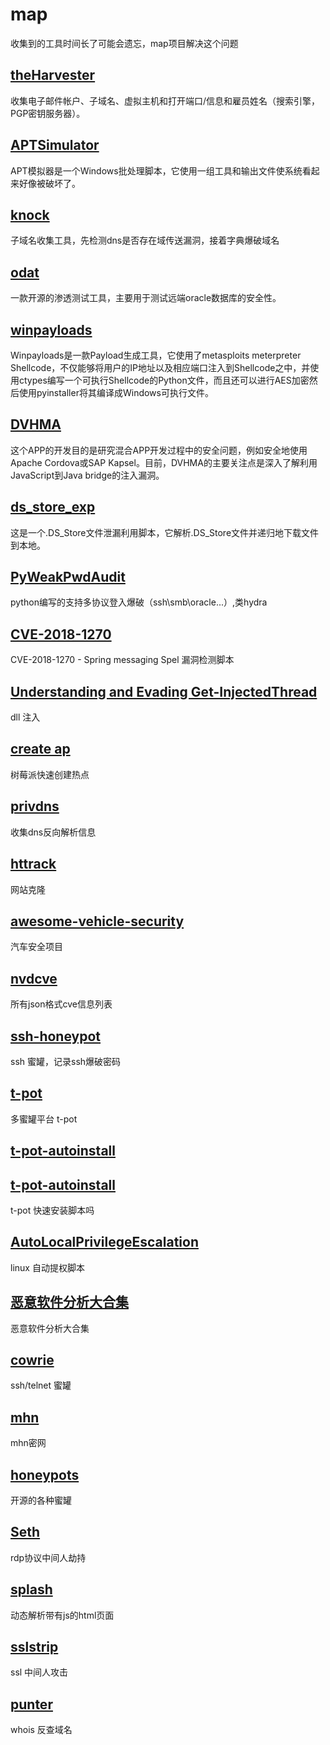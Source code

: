 # map

收集到的工具时间长了可能会遗忘，map项目解决这个问题

## [theHarvester](https://github.com/laramies/theHarvester.git)

收集电子邮件帐户、子域名、虚拟主机和打开端口/信息和雇员姓名（搜索引擎，PGP密钥服务器）。

## [APTSimulator](https://github.com/NextronSystems/APTSimulator)

APT模拟器是一个Windows批处理脚本，它使用一组工具和输出文件使系统看起来好像被破坏了。

## [knock](https://github.com/guelfoweb/knock)

子域名收集工具，先检测dns是否存在域传送漏洞，接着字典爆破域名

## [odat](https://github.com/quentinhardy/odat)

一款开源的渗透测试工具，主要用于测试远端oracle数据库的安全性。

## [winpayloads](https://github.com/nccgroup/winpayloads)

Winpayloads是一款Payload生成工具，它使用了metasploits meterpreter Shellcode，不仅能够将用户的IP地址以及相应端口注入到Shellcode之中，并使用ctypes编写一个可执行Shellcode的Python文件，而且还可以进行AES加密然后使用pyinstaller将其编译成Windows可执行文件。

## [DVHMA](https://github.com/logicalhacking/DVHMA)

这个APP的开发目的是研究混合APP开发过程中的安全问题，例如安全地使用Apache Cordova或SAP Kapsel。目前，DVHMA的主要关注点是深入了解利用JavaScript到Java bridge的注入漏洞。

## [ds_store_exp](https://github.com/lijiejie/ds_store_exp)

这是一个.DS_Store文件泄漏利用脚本，它解析.DS_Store文件并递归地下载文件到本地。

## [PyWeakPwdAudit](https://github.com/penoxcn/PyWeakPwdAudit)

python编写的支持多协议登入爆破（ssh\smb\oracle...）,类hydra

## [CVE-2018-1270](https://github.com/CaledoniaProject/CVE-2018-1270)

CVE-2018-1270 - Spring messaging Spel 漏洞检测脚本 

## [Understanding and Evading Get-InjectedThread](https://blog.xpnsec.com/undersanding-and-evading-get-injectedthread/)

dll 注入

## [create ap](https://github.com/oblique/create_ap)

树莓派快速创建热点

## [privdns](https://github.com/mhelwig/privdns)
收集dns反向解析信息

## [httrack](https://github.com/xroche/httrack)
网站克隆

## [awesome-vehicle-security](https://github.com/jaredthecoder/awesome-vehicle-security)
汽车安全项目

## [nvdcve](https://github.com/olbat/nvdcve)
所有json格式cve信息列表

## [ssh-honeypot](https://github.com/droberson/ssh-honeypot)
ssh 蜜罐，记录ssh爆破密码

## [t-pot](https://github.com/dtag-dev-sec/tpotce)
多蜜罐平台 t-pot

## [t-pot-autoinstall](https://github.com/dtag-dev-sec/t-pot-autoinstall)
## [t-pot-autoinstall](https://github.com/n3uz/t-pot-autoinstall)
t-pot 快速安装脚本吗

## [AutoLocalPrivilegeEscalation](https://github.com/ngalongc/AutoLocalPrivilegeEscalation)
linux 自动提权脚本

## [恶意软件分析大合集](https://github.com/rshipp/awesome-malware-analysis/blob/master/%E6%81%B6%E6%84%8F%E8%BD%AF%E4%BB%B6%E5%88%86%E6%9E%90%E5%A4%A7%E5%90%88%E9%9B%86.md)
恶意软件分析大合集

## [cowrie](https://github.com/micheloosterhof/cowrie)
ssh/telnet 蜜罐

## [mhn](https://github.com/threatstream/mhn)
mhn密网

## [honeypots](https://github.com/paralax/awesome-honeypots)
开源的各种蜜罐

## [Seth](https://github.com/SySS-Research/Seth)
rdp协议中间人劫持

## [splash](https://github.com/scrapinghub/splash)
动态解析带有js的html页面

## [sslstrip](https://github.com/moxie0/sslstrip)
ssl 中间人攻击

## [punter](https://github.com/nethunteros/punter)
whois 反查域名

